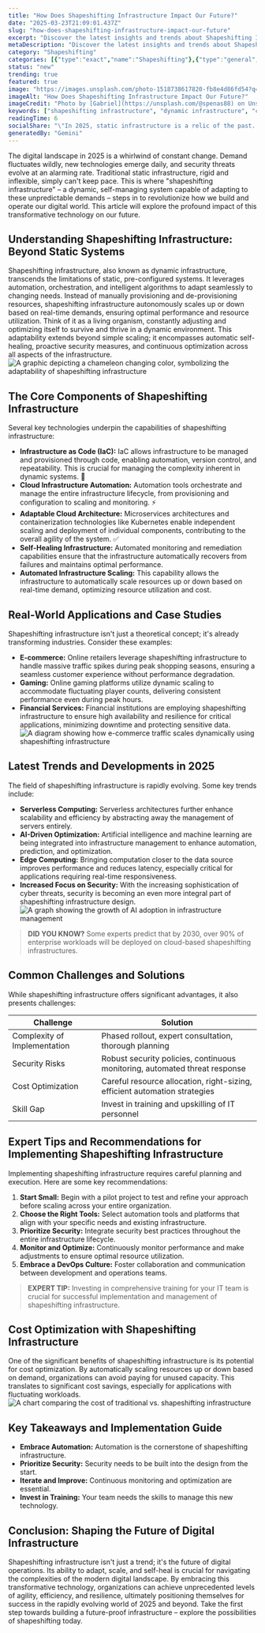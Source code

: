 ```yaml
---
title: "How Does Shapeshifting Infrastructure Impact Our Future?"
date: "2025-03-23T21:09:01.437Z"
slug: "how-does-shapeshifting-infrastructure-impact-our-future"
excerpt: "Discover the latest insights and trends about Shapeshifting Infrastructure. This comprehensive guide covers everything you need to know about Shapeshifting Infrastructure in 2025."
metaDescription: "Discover the latest insights and trends about Shapeshifting Infrastructure. This comprehensive guide covers everything you need to know about Shapeshifting..."
category: "Shapeshifting"
categories: [{"type":"exact","name":"Shapeshifting"},{"type":"general","name":"Computer Science"},{"type":"medium","name":"Cloud Computing"},{"type":"specific","name":"Serverless Functions"},{"type":"niche","name":"Function as a Service"}]
status: "new"
trending: true
featured: true
image: "https://images.unsplash.com/photo-1518738617820-fb8e4d86fd54?q=85&w=1200&fit=max&fm=webp&auto=compress"
imageAlt: "How Does Shapeshifting Infrastructure Impact Our Future?"
imageCredit: "Photo by [Gabriel](https://unsplash.com/@spenas88) on Unsplash"
keywords: ["shapeshifting infrastructure", "dynamic infrastructure", "cloud infrastructure automation", "adaptable cloud architecture", "self-healing infrastructure", "infrastructure as code IaC", "automated infrastructure scaling", "resilient infrastructure design", "best practices shapeshifting infrastructure", "cost optimization shapeshifting infrastructure"]
readingTime: 6
socialShare: "\"In 2025, static infrastructure is a relic of the past. Shapeshifting infrastructure, with its self-healing and dynamic capabilities, is the key to unlocking true digital agility.\""
generatedBy: "Gemini"
---
```




The digital landscape in 2025 is a whirlwind of constant change.  Demand fluctuates wildly, new technologies emerge daily, and security threats evolve at an alarming rate.  Traditional static infrastructure, rigid and inflexible, simply can't keep pace.  This is where "shapeshifting infrastructure" – a dynamic, self-managing system capable of adapting to these unpredictable demands – steps in to revolutionize how we build and operate our digital world. This article will explore the profound impact of this transformative technology on our future.

## Understanding Shapeshifting Infrastructure: Beyond Static Systems

Shapeshifting infrastructure, also known as dynamic infrastructure, transcends the limitations of static, pre-configured systems.  It leverages automation, orchestration, and intelligent algorithms to adapt seamlessly to changing needs.  Instead of manually provisioning and de-provisioning resources, shapeshifting infrastructure autonomously scales up or down based on real-time demands, ensuring optimal performance and resource utilization.  Think of it as a living organism, constantly adjusting and optimizing itself to survive and thrive in a dynamic environment.  This adaptability extends beyond simple scaling; it encompasses automatic self-healing, proactive security measures, and continuous optimization across all aspects of the infrastructure. ![A graphic depicting a chameleon changing color, symbolizing the adaptability of shapeshifting infrastructure](https://images.unsplash.com/photo-1646758890942-d457d13dde86?q=85&w=1200&fit=max&fm=webp&auto=compress)

## The Core Components of Shapeshifting Infrastructure

Several key technologies underpin the capabilities of shapeshifting infrastructure:

* **Infrastructure as Code (IaC):**  IaC allows infrastructure to be managed and provisioned through code, enabling automation, version control, and repeatability.  This is crucial for managing the complexity inherent in dynamic systems.  🔑
* **Cloud Infrastructure Automation:** Automation tools orchestrate and manage the entire infrastructure lifecycle, from provisioning and configuration to scaling and monitoring.  ⚡
* **Adaptable Cloud Architecture:**  Microservices architectures and containerization technologies like Kubernetes enable independent scaling and deployment of individual components, contributing to the overall agility of the system.  ✅
* **Self-Healing Infrastructure:**  Automated monitoring and remediation capabilities ensure that the infrastructure automatically recovers from failures and maintains optimal performance.
* **Automated Infrastructure Scaling:**  This capability allows the infrastructure to automatically scale resources up or down based on real-time demand, optimizing resource utilization and cost.

## Real-World Applications and Case Studies

Shapeshifting infrastructure isn't just a theoretical concept; it's already transforming industries. Consider these examples:

* **E-commerce:**  Online retailers leverage shapeshifting infrastructure to handle massive traffic spikes during peak shopping seasons, ensuring a seamless customer experience without performance degradation.
* **Gaming:**  Online gaming platforms utilize dynamic scaling to accommodate fluctuating player counts, delivering consistent performance even during peak hours.
* **Financial Services:**  Financial institutions are employing shapeshifting infrastructure to ensure high availability and resilience for critical applications, minimizing downtime and protecting sensitive data.  ![A diagram showing how e-commerce traffic scales dynamically using shapeshifting infrastructure](https://images.unsplash.com/photo-1536099629323-44806c1ea264?q=85&w=1200&fit=max&fm=webp&auto=compress)

## Latest Trends and Developments in 2025

The field of shapeshifting infrastructure is rapidly evolving.  Some key trends include:

* **Serverless Computing:**  Serverless architectures further enhance scalability and efficiency by abstracting away the management of servers entirely.
* **AI-Driven Optimization:**  Artificial intelligence and machine learning are being integrated into infrastructure management to enhance automation, prediction, and optimization.
* **Edge Computing:**  Bringing computation closer to the data source improves performance and reduces latency, especially critical for applications requiring real-time responsiveness.
* **Increased Focus on Security:**  With the increasing sophistication of cyber threats, security is becoming an even more integral part of shapeshifting infrastructure design.  ![A graph showing the growth of AI adoption in infrastructure management](https://images.unsplash.com/photo-1518738617820-fb8e4d86fd54?q=85&w=1200&fit=max&fm=webp&auto=compress)

> **DID YOU KNOW?**  Some experts predict that by 2030, over 90% of enterprise workloads will be deployed on cloud-based shapeshifting infrastructures.

## Common Challenges and Solutions

While shapeshifting infrastructure offers significant advantages, it also presents challenges:

| Challenge                     | Solution                                                                 |
|------------------------------|-------------------------------------------------------------------------|
| Complexity of Implementation | Phased rollout, expert consultation, thorough planning                   |
| Security Risks                | Robust security policies, continuous monitoring, automated threat response |
| Cost Optimization             | Careful resource allocation, right-sizing, efficient automation strategies |
| Skill Gap                     | Invest in training and upskilling of IT personnel                       |

## Expert Tips and Recommendations for Implementing Shapeshifting Infrastructure

Implementing shapeshifting infrastructure requires careful planning and execution.  Here are some key recommendations:

1. **Start Small:** Begin with a pilot project to test and refine your approach before scaling across your entire organization.
2. **Choose the Right Tools:** Select automation tools and platforms that align with your specific needs and existing infrastructure.
3. **Prioritize Security:** Integrate security best practices throughout the entire infrastructure lifecycle.
4. **Monitor and Optimize:** Continuously monitor performance and make adjustments to ensure optimal resource utilization.
5. **Embrace a DevOps Culture:** Foster collaboration and communication between development and operations teams.

> **EXPERT TIP:**  Investing in comprehensive training for your IT team is crucial for successful implementation and management of shapeshifting infrastructure.

## Cost Optimization with Shapeshifting Infrastructure

One of the significant benefits of shapeshifting infrastructure is its potential for cost optimization. By automatically scaling resources up or down based on demand, organizations can avoid paying for unused capacity.  This translates to significant cost savings, especially for applications with fluctuating workloads.  ![A chart comparing the cost of traditional vs. shapeshifting infrastructure](https://images.unsplash.com/photo-1531435338678-4ef2b632e95d?q=85&w=1200&fit=max&fm=webp&auto=compress)

## Key Takeaways and Implementation Guide

* **Embrace Automation:**  Automation is the cornerstone of shapeshifting infrastructure.
* **Prioritize Security:**  Security needs to be built into the design from the start.
* **Iterate and Improve:**  Continuous monitoring and optimization are essential.
* **Invest in Training:**  Your team needs the skills to manage this new technology.

## Conclusion: Shaping the Future of Digital Infrastructure

Shapeshifting infrastructure isn't just a trend; it's the future of digital operations. Its ability to adapt, scale, and self-heal is crucial for navigating the complexities of the modern digital landscape. By embracing this transformative technology, organizations can achieve unprecedented levels of agility, efficiency, and resilience, ultimately positioning themselves for success in the rapidly evolving world of 2025 and beyond.  Take the first step towards building a future-proof infrastructure – explore the possibilities of shapeshifting today.

